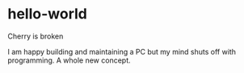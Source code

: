 # hello-world
Cherry is broken

I am happy building and maintaining a PC but my mind shuts off with programming. A whole new concept.
